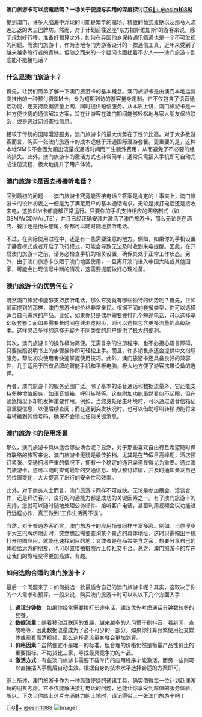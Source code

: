 **澳门旅游卡可以接電話嗎？一场关于便捷与实用的深度探讨[[TG💪+ @esim1088](https://t.me/s/esim1088)]**

提到澳门，许多人脑海中浮现的可能是繁华的赌场、精致的葡式蛋挞以及那令人流连忘返的大三巴牌坊。然而，对于计划前往这座“东方拉斯维加斯”的游客来说，除了规划好行程、准备好预算之外，如何在异国他乡保持通讯畅通也是一个不可忽视的问题。而澳门旅游卡，作为当地专门为游客设计的一款通信工具，近年来受到了越来越多旅行者的青睐。但随之而来的一个疑问也困扰着不少人——澳门旅游卡到底能不能接电话？

### 什么是澳门旅游卡？

首先，让我们简单了解一下澳门旅游卡的基本概念。澳门旅游卡是由澳门本地运营商推出的一种预付费SIM卡，专为短期到访的游客量身定制。它不仅包含了语音通话功能，还支持数据流量上网，同时提供短信服务。从本质上讲，澳门旅游卡是一种方便快捷的通信解决方案，旨在让游客在澳门期间能够轻松地与家人朋友保持联系，或是通过网络查找信息。

相较于传统的国际漫游服务，澳门旅游卡的最大优势在于性价比高。对于大多数游客而言，购买一张澳门旅游卡的成本远低于开通国际漫游套餐。更重要的是，这种本地SIM卡不会因为超出流量或通话时间而产生额外费用，从而避免了不必要的经济损失。此外，澳门旅游卡的激活方式也非常简单，通常只需插入手机即可自动完成注册流程，极大地提升了用户体验。

### 澳门旅游卡是否支持接听电话？

回到最初的问题——澳门旅游卡究竟能否接电话？答案是肯定的！事实上，澳门旅游卡的设计初衷之一便是为了满足用户的基本通话需求。无论是拨打电话还是接收来电，这款SIM卡都能够正常运行。只要你的手机支持相应的网络制式（如GSM/WCDMA/LTE），并且已经正确安装并激活了澳门旅游卡，那么无论是在酒店、餐厅还是街头巷尾，你都可以随时随地接听电话。

不过，在实际使用过程中，还是有一些需要注意的地方。例如，如果你的手机设置了静音模式或者开启了飞行模式，可能会导致无法及时收到来电提醒。因此，在开启澳门旅游卡之前，请务必检查手机的相关设置，确保其处于正常工作状态。另外，由于澳门旅游卡仅限于澳门地区使用，一旦离开澳门进入中国大陆或其他国家，可能会出现信号中断的情况，这需要提前做好心理准备。

### 澳门旅游卡的优势何在？

既然澳门旅游卡能够支持接听电话，那么它究竟有哪些独特的优势呢？首先，正如前面提到的那样，澳门旅游卡的价格非常亲民。根据不同的套餐类型，你可以选择适合自己需求的产品。比如，如果你只是偶尔需要拨打几个短途电话，可以选择基础版套餐；而如果需要长时间在线浏览网页，则可以选择包含更多流量的高级版本。这样灵活多样的选择无疑为不同类型的用户提供了极大的便利。

其次，澳门旅游卡的操作极为简便。无需复杂的注册程序，也不必担心语言障碍，只要按照说明书上的步骤操作即可轻松上手。而且，许多销售点还会提供中文指导服务，帮助初次使用者快速掌握使用技巧。此外，澳门旅游卡还具备良好的兼容性，几乎适用于所有品牌的智能手机和平板电脑，极大地方便了游客携带设备的选择。

再者，澳门旅游卡的服务范围广泛。除了基本的语音通话和数据流量外，它还能支持多种增值服务，如语音信箱、呼叫转移等。这些附加功能虽然看似不起眼，但在紧急情况下却能发挥重要作用。例如，当您身处陌生环境时，可以通过语音信箱记录重要信息，以便后续查阅；而在遇到突发状况时，也可以借助呼叫转移功能将来电转接到其他号码，确保不会错过任何关键消息。

### 澳门旅游卡的使用场景

那么，澳门旅游卡具体适合哪些场合呢？显然，对于那些喜欢自由行且希望随时保持联络的旅客来说，澳门旅游卡无疑是最佳拍档。尤其是在节假日高峰期，酒店预订紧张、交通拥堵严重的情况下，拥有一个稳定的通讯渠道显得尤为重要。通过澳门旅游卡，您可以随时查询最新的交通信息、确认预订详情，并及时通知亲友自己的位置变化，大大提高了出行的安全性和效率。

此外，对于商务人士而言，澳门旅游卡同样不可或缺。无论是参加展会、洽谈合作，还是拜访客户，良好的沟通能力都是成功的关键因素之一。有了澳门旅游卡的支持，您就可以随时随地处理公务邮件、接听客户电话，甚至利用视频会议功能进行远程协作，真正做到“工作生活两不误”。

当然，对于普通游客而言，澳门旅游卡的应用场景同样丰富多彩。例如，当你漫步于大三巴牌坊附近时，突然想起需要查询某个景点的具体地址，这时只需掏出手机打开地图应用，就能迅速找到目的地；又或者是在品尝美食之余，想要分享自己的体验给远方的朋友，也可以直接拍摄照片上传社交平台。总之，澳门旅游卡的存在让我们的旅程变得更加高效、有趣。

### 如何选购合适的澳门旅游卡？

最后一个问题来了：如何挑选一款最适合自己的澳门旅游卡呢？其实，这取决于你的个人需求和预算。一般来说，购买澳门旅游卡时可以从以下几个方面入手：

1. **通话分钟数**：如果你经常需要拨打长途电话，建议优先考虑通话分钟数较多的套餐。
2. **数据流量**：随着移动互联网的发展，越来越多的人习惯于刷抖音、看新闻、查攻略等，因此数据流量成为了必不可少的一部分。如果你打算频繁使用社交媒体或观看高清视频，那么选择高流量套餐会更加划算。
3. **价格因素**：虽然便宜不是唯一的标准，但合理的价格仍然是衡量产品性价比的重要指标。不妨货比三家，寻找最具竞争力的产品。
4. **激活方式**：有些澳门旅游卡需要下载专门的应用程序才能激活，而另一些则可以直接插入手机后自动生效。根据自身的技术水平选择合适的方案即可。

综上所述，澳门旅游卡作为一种高效便捷的通讯工具，确实值得每一位计划赴澳游玩的朋友考虑。它不仅能解决接打电话的问题，还能让你享受到超值的服务体验。所以，下次当你踏上这片充满魅力的土地时，请记得带上一张澳门旅游卡吧！

[[TG💪+ @esim1088](https://t.me/s/esim1088) ![Image](https://i.postimg.cc/4NQfJmqS/Snipaste-2025-05-13-00-14-12.png)]